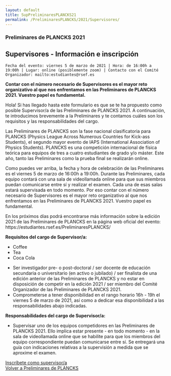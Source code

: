 ```yaml
---
layout: default
title: SupPreliminaresPLANCKS21
permalink: /PreliminaresPLANCKS/2021/Supervisores/
---
```


<div class="no-pad-top" id="index-page">
  <div class="container">
        <h3 class="justify"><strong>Preliminares de PLANCKS 2021</strong></h3>
          <h2 class="justify"><strong>Supervisores - Información e inscripción</strong></h2>
    <div class="section">
    
    Fecha del evento: viernes 5 de marzo de 2021 | Hora: de 16:00h a 19:00h | Lugar: online (posiblemente zoom) | Contacto con el Comité Organizador: mailto:estudiantes@rsef.es

<p><strong>Contar con el número necesario de Supervisores es el mayor reto organizativo al que nos enfrentamos en las Preliminares de PLANCKS 2021. Vuestro papel es fundamental.</strong></p>

<p>Hola! Si has llegado hasta este formulario es que se te ha propuesto como posible Supervisor/a de las Preliminares de PLANCKS 2021. A continuación, te introducimos brevemente a la Preliminares y te contamos cuáles son los requisitos y las responsabilidades del cargo.</p>

<p>Las Preliminares de PLANCKS son la fase nacional clasificatoria para PLANCKS (Physics League Across Numerous Countries for Kick-ass Students), el segundo mayor evento de IAPS (International Association of Physics Students). PLANCKS es una competición internacional de física teórica para equipos de tres a cuatro estudiantes de grado y/o máster. Este año, tanto las Preliminares como la prueba final se realizarán online.</p>

<p>Como puedes ver arriba, la fecha y hora de celebración de las Preliminares es el viernes 5 de marzo de 16:00h a 19:00h. Durante las Preliminares, cada equipo contará con una sala de videollamada online para que sus miembros puedan comunicarse entre sí y realizar el examen. Cada una de esas salas estará supervisada en todo momento. Por eso contar con el número necesario de Supervisores es el mayor reto organizativo al que nos enfrentamos en las Preliminares de PLANCKS 2021. Vuestro papel es fundamental.</p>

<p>En los próximos días podrá encontrarse más información sobre la edición 2021 de las Preliminares de PLANCKS en la página web oficial del evento: https://estudiantes.rsef.es/PreliminaresPLANCKS/</p>

<p><strong>Requisitos del cargo de Supervisor/a:</strong></p>

<ul class="a">
  <li>Coffee</li>
  <li>Tea</li>
  <li>Coca Cola</li>
</ul>

- Ser investigador pre- o post-doctoral / ser docente de educación secundaria o universitario (en activo o jubilado) / ser finalista de una edición anterior de las Preliminares de PLANCKS y no estar en disposición de competir en la edición 2021 / ser miembro del Comité Organizador de las Preliminares de PLANCKS 2021.
- Comprometerse a tener disponibilidad en el rango horario 16h - 19h el viernes 5 de marzo de 2021, así como a dedicar esa disponibilidad a las responsabilidades abajo indicadas.

<p><strong>Responsabilidades del cargo de Supervisor/a:</strong></p>

- Supervisar uno de los equipos competidores en las Preliminares de PLANCKS 2021. Ello implica estar presente - en todo momento - en la sala de videollamada online que se habilite para que los miembros del equipo correspondiente puedan comunicarse entre sí. Se entregará una guía con indicaciones relativas a la supervisión a medida que se aproxime el examen.

<div class="container">
   <div class="section">
      <div class="row center">
        <a href="https://forms.gle/xMAEtM7MKuB4QMYZ6" id="iaps-button" class="btn-large waves-effect waves-light">Inscríbete como supervisor/a</a>
     </div>
     <div class="row center">
       <a href="{{ site.url }}/PreliminaresPLANCKS/" id="about-button" class="btn-large waves-effect waves-light">Volver a Preliminares de PLANCKS</a>
     </div>
  </div>
</div>

    
